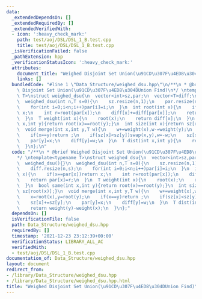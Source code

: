 ```yaml
---
data:
  _extendedDependsOn: []
  _extendedRequiredBy: []
  _extendedVerifiedWith:
  - icon: ':heavy_check_mark:'
    path: test/aoj/DSL/DSL_1_B.test.cpp
    title: test/aoj/DSL/DSL_1_B.test.cpp
  _isVerificationFailed: false
  _pathExtension: hpp
  _verificationStatusIcon: ':heavy_check_mark:'
  attributes:
    document_title: "Weighed Disjoint Set Union(\u91CD\u307F\u4ED8\u304DUnion Find)"
    links: []
  bundledCode: "#line 1 \"Data_Structure/weighed_dsu.hpp\"\n/**\n * @brief Weighed\
    \ Disjoint Set Union(\u91CD\u307F\u4ED8\u304DUnion Find)\n*/ \ntemplate<typename\
    \ T>\nstruct weighed_dsu{\n  vector<int>sz,par;\n  vector<T>diff;\n  weighed_dsu(){}\n\
    \  weighed_dsu(int n,T s=0){\n    sz.resize(n,1);\n    par.resize(n,0);\n    diff.resize(n,s);\n\
    \    for(int i=0;i<n;i++)par[i]=i;\n  }\n  int root(int x){\n    if(x==par[x])return\
    \ x;\n    int r=root(par[x]);\n    diff[x]+=diff[par[x]];\n    return par[x]=r;\n\
    \  }\n  T weight(int x){\n    root(x);\n    return diff[x];\n  }\n  bool same(int\
    \ x,int y){return root(x)==root(y);}\n  int size(int x){return sz[root(x)];}\n\
    \  void merge(int x,int y,T w){\n    w+=weight(x),w-=weight(y);\n    x=root(x),y=root(y);\n\
    \    if(x==y)return ;\n    if(sz[x]<sz[y])swap(x,y),w=-w;\n    sz[x]+=sz[y];\n\
    \    par[y]=x;\n    diff[y]=w;\n  }\n  T dist(int x,int y){\n    return weight(y)-weight(x);\n\
    \  }\n};\n"
  code: "/**\n * @brief Weighed Disjoint Set Union(\u91CD\u307F\u4ED8\u304DUnion Find)\n\
    */ \ntemplate<typename T>\nstruct weighed_dsu{\n  vector<int>sz,par;\n  vector<T>diff;\n\
    \  weighed_dsu(){}\n  weighed_dsu(int n,T s=0){\n    sz.resize(n,1);\n    par.resize(n,0);\n\
    \    diff.resize(n,s);\n    for(int i=0;i<n;i++)par[i]=i;\n  }\n  int root(int\
    \ x){\n    if(x==par[x])return x;\n    int r=root(par[x]);\n    diff[x]+=diff[par[x]];\n\
    \    return par[x]=r;\n  }\n  T weight(int x){\n    root(x);\n    return diff[x];\n\
    \  }\n  bool same(int x,int y){return root(x)==root(y);}\n  int size(int x){return\
    \ sz[root(x)];}\n  void merge(int x,int y,T w){\n    w+=weight(x),w-=weight(y);\n\
    \    x=root(x),y=root(y);\n    if(x==y)return ;\n    if(sz[x]<sz[y])swap(x,y),w=-w;\n\
    \    sz[x]+=sz[y];\n    par[y]=x;\n    diff[y]=w;\n  }\n  T dist(int x,int y){\n\
    \    return weight(y)-weight(x);\n  }\n};"
  dependsOn: []
  isVerificationFile: false
  path: Data_Structure/weighed_dsu.hpp
  requiredBy: []
  timestamp: '2021-12-23 23:12:39+00:00'
  verificationStatus: LIBRARY_ALL_AC
  verifiedWith:
  - test/aoj/DSL/DSL_1_B.test.cpp
documentation_of: Data_Structure/weighed_dsu.hpp
layout: document
redirect_from:
- /library/Data_Structure/weighed_dsu.hpp
- /library/Data_Structure/weighed_dsu.hpp.html
title: "Weighed Disjoint Set Union(\u91CD\u307F\u4ED8\u304DUnion Find)"
---
```

